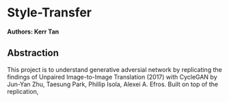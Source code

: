 # Style-Transfer

**Authors: Kerr Tan**

## Abstraction

This project is to understand generative adversial network by replicating the findings of Unpaired Image-to-Image Translation (2017) with CycleGAN by Jun-Yan Zhu, Taesung Park, Phillip Isola, Alexei A. Efros. Built on top of the replication, 